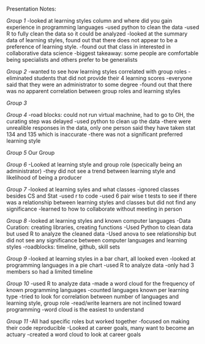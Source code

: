 Presentation Notes:

_Group 1_
-looked at learning styles column and where did you gain experience in programming languages
-used python to clean the data
-used R to fully clean the data so it could be analyzed 
-looked at the summary data of learning styles, found out that there does not appear to be a preference of learning style. -found out that class in interested in collaborative data science
-biggest takeaway: some people are comfortable being specialists and others prefer to be generalists

_Group 2_
-wanted to see how learning styles correlated with group roles
-eliminated students that did not provide their 4 learning scores
-everyone said that they were an administrator to some degree
-found out that there was no apparent correlation between group roles and learning styles

_Group 3_

_Group 4_
-road blocks: could not run virtual machnine, had to go to OH, the curating step was delayed
-used python to clean up the data
-there were unrealible responses in the data, only one person said they have taken stat 134 and 135 which is inaccurate
-there was not a significant preferred learning style

_Group 5_ 
Our Group 

_Group 6_
-Looked at learning style and group role (specically being an administrator) 
-they did not see a trend between learning style and likelihood of being a producer

_Group 7_
-looked at learning syles and what classes
-ignored classes besides CS and Stat
-used r to code
-used 6 pair wise t tests to see if there was a relationship between learning styles and classes but did not find any significance
-learned to how to collaborate without meeting in person

_Group 8_
-looked at learning styles and known computer languages
-Data Curation: creating libraries, creating functions
-Used Python to clean data but used R to analyze the cleaned data
-Used anova to see relationship but did not see any significance between computer languages and learning styles
-roadblocks: timeline, github, skill sets

_Group 9_
-looked at learning styles in a bar chart, all looked even
-looked at programming languages in a pie chart
-used R to analyze data
-only had 3 members so had a limited timeline

_Group 10_
-used R to analyze data
-made a word cloud for the frequency of known programming languages
-counted languages known per learning type
-tried to look for correlation between number of languages and learning style, group role
-read/write learners are not inclined toward programming
-word cloud is the easiest to understand

_Group 11_
-All had specific roles but worked together
-focused on making their code reproducible
-Looked at career goals, many want to become an actuary
-created a word cloud to look at career goals



